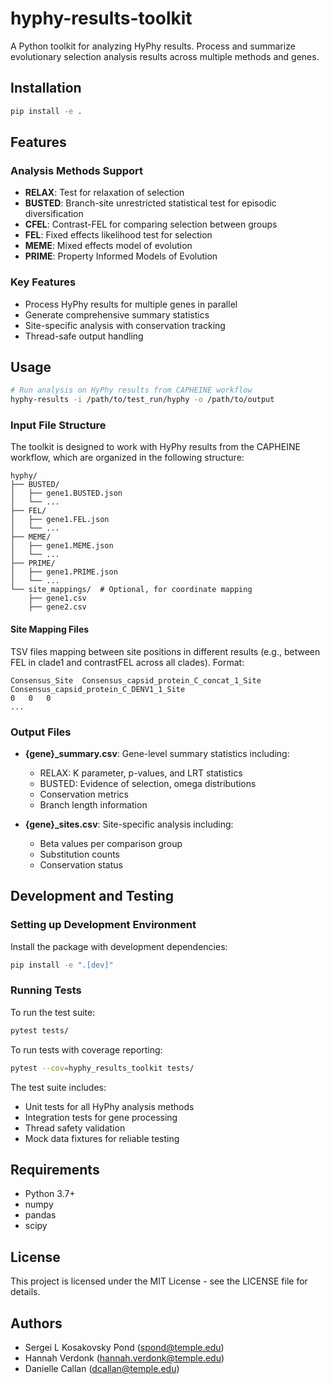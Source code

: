 # hyphy-results-toolkit
A Python toolkit for analyzing HyPhy results. Process and summarize evolutionary selection analysis results across multiple methods and genes.

## Installation

```bash
pip install -e .
```

## Features

### Analysis Methods Support
- **RELAX**: Test for relaxation of selection
- **BUSTED**: Branch-site unrestricted statistical test for episodic diversification
- **CFEL**: Contrast-FEL for comparing selection between groups
- **FEL**: Fixed effects likelihood test for selection
- **MEME**: Mixed effects model of evolution
- **PRIME**: Property Informed Models of Evolution

### Key Features
- Process HyPhy results for multiple genes in parallel
- Generate comprehensive summary statistics
- Site-specific analysis with conservation tracking
- Thread-safe output handling

## Usage

```bash
# Run analysis on HyPhy results from CAPHEINE workflow
hyphy-results -i /path/to/test_run/hyphy -o /path/to/output
```

### Input File Structure

The toolkit is designed to work with HyPhy results from the CAPHEINE workflow, which are organized in the following structure:

```
hyphy/
├── BUSTED/
│   ├── gene1.BUSTED.json
│   └── ...
├── FEL/
│   ├── gene1.FEL.json
│   └── ...
├── MEME/
│   ├── gene1.MEME.json
│   └── ...
├── PRIME/
│   ├── gene1.PRIME.json
│   └── ...
└── site_mappings/  # Optional, for coordinate mapping
    ├── gene1.csv
    ├── gene2.csv    
```

#### Site Mapping Files
TSV files mapping between site positions in different results (e.g., between FEL in clade1 and contrastFEL across all clades). Format:
```tsv
Consensus_Site	Consensus_capsid_protein_C_concat_1_Site	Consensus_capsid_protein_C_DENV1_1_Site
0	0	0
...
```

### Output Files
- **{gene}_summary.csv**: Gene-level summary statistics including:
  - RELAX: K parameter, p-values, and LRT statistics
  - BUSTED: Evidence of selection, omega distributions
  - Conservation metrics
  - Branch length information

- **{gene}_sites.csv**: Site-specific analysis including:
  - Beta values per comparison group
  - Substitution counts
  - Conservation status

## Development and Testing

### Setting up Development Environment

Install the package with development dependencies:

```bash
pip install -e ".[dev]"
```

### Running Tests

To run the test suite:

```bash
pytest tests/
```

To run tests with coverage reporting:

```bash
pytest --cov=hyphy_results_toolkit tests/
```

The test suite includes:
- Unit tests for all HyPhy analysis methods
- Integration tests for gene processing
- Thread safety validation
- Mock data fixtures for reliable testing

## Requirements

- Python 3.7+
- numpy
- pandas
- scipy

## License

This project is licensed under the MIT License - see the LICENSE file for details.

## Authors

- Sergei L Kosakovsky Pond (spond@temple.edu)
- Hannah Verdonk (hannah.verdonk@temple.edu)
- Danielle Callan (dcallan@temple.edu)
